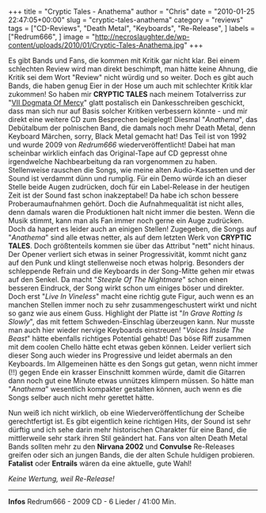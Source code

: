 +++
title = "Cryptic Tales - Anathema"
author = "Chris"
date = "2010-01-25 22:47:05+00:00"
slug = "cryptic-tales-anathema"
category = "reviews"
tags = ["CD-Reviews", "Death Metal", "Keyboards", "Re-Release", ]
labels = ["Redrum666", ]
image = "http://necroslaughter.de/wp-content/uploads/2010/01/Cryptic-Tales-Anathema.jpg"
+++

Es gibt Bands und Fans, die kommen mit Kritik gar nicht klar. Bei einem schlechten Review wird man direkt beschimpft, man hätte keine Ahnung, die Kritik sei dem Wort "Review" nicht würdig und so weiter. Doch es gibt auch Bands, die haben genug Eier in der Hose um auch mit schlechter Kritik klar zukommen! So haben mir **CRYPTIC TALES** nach meinem Totalverriss zur "<a href="http://necroslaughter.de/2009/05/cryptic-tales-vii-dogmata-of-mercy/">VII Dogmata Of Mercy</a>" glatt postalisch ein Dankesschreiben geschickt, dass man sich nur auf Basis solcher Kritiken verbessern könnte - und mir direkt eine weitere CD zum Besprechen beigelegt! Diesmal "_Anathema_", das Debütalbum der polnischen Band, die damals noch mehr Death Metal, denn Keyboard Märchen, sorry, Black Metal gemacht hat! Das Teil ist von 1992 und wurde 2009 von _Redrum666_ wiederveröffentlicht!
Dabei hat man scheinbar wirklich einfach das Original-Tape auf CD gepresst ohne irgendwelche Nachbearbeitung da ran vorgenommen zu haben. Stellenweise rauschen die Songs, wie meine alten Audio-Kassetten und der Sound ist verdammt dünn und rumplig. Für ein Demo würde ich an dieser Stelle beide Augen zudrücken, doch für ein Label-Release in der heutigen Zeit ist der Sound fast schon inakzeptabel! Da habe ich schon bessere Proberaumaufnahmen gehört.
Doch die Aufnahmequalität ist nicht alles, denn damals waren die Produktionen halt nicht immer die besten. Wenn die Musik stimmt, kann man als Fan immer noch gerne ein Auge zudrücken. Doch da hapert es leider auch an einigen Stellen! Zugegeben, die Songs auf "_Anathema_" sind alle etwas netter, als auf dem letzten Werk von **CRYPTIC TALES**. Doch größtenteils kommen sie über das Attribut "nett" nicht hinaus. Der Opener verliert sich etwas in seiner Progressivität, kommt nicht ganz auf den Punk und klingt stellenweise noch etwas holprig. Besonders der schleppende Refrain und die Keyboards in der Song-Mitte gehen mir etwas auf den Senkel.
Da macht "_Steeple Of The Nightmare_" schon einen besseren Eindruck, der Song wirkt schon um einiges böser und direkter. Doch erst "_Live In Vineless_" macht eine richtig gute Figur, auch wenn es an manchen Stellen immer noch zu sehr zusammengeschustert wirkt und nicht so ganz wie aus einem Guss. Highlight der Platte ist "_In Grave Rotting Is Slowly_", das mit fettem Schweden-Einschlag überzeugen kann. Nur musste man auch hier wieder nervige Keyboards einstreuen! "_Voices Inside The Beast_" hätte ebenfalls richtiges Potential gehabt! Das böse Riff zusammen mit dem coolen Chello hätte echt etwas geben können. Leider verliert sich dieser Song auch wieder ins Progressive und leidet abermals an den Keyboards.
Im Allgemeinen hätte es den Songs gut getan, wenn nicht immer (!!) gegen Ende ein krasser Einschnitt kommen würde, damit die Gitarren dann noch gut eine Minute etwas unnützes klimpern müssen. So hätte man "_Anathema_" wesentlich kompakter gestalten können, auch wenn es die Songs selber auch nicht mehr gerettet hätte.

Nun weiß ich nicht wirklich, ob eine Wiederveröffentlichung der Scheibe gerechtfertigt ist. Es gibt eigentlich keine richtigen Hits, der Sound ist sehr dürftig und ich sehe darin mehr historischen Charakter für eine Band, die mittlerweile sehr stark ihren Stil geändert hat. Fans von alten Death Metal Bands sollten mehr zu den **Nirvana 2002** und **Convulse** Re-Releases greifen oder sich an jungen Bands, die der alten Schule huldigen probieren. **Fatalist** oder **Entrails** wären da eine aktuelle, gute Wahl!

_Keine Wertung, weil Re-Release!_



---
**Infos**
Redrum666 - 2009
CD - 6 Lieder / 41:00 Min.
